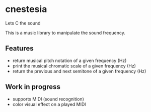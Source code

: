# cnestesia
Lets C the sound

This is a music library to manipulate the sound frequency.

## Features
- return musical pitch notation of a given frequency (Hz)
- print the musical chromatic scale of a given frequency (Hz)
- return the previous and next semitone of a given frequency (Hz)


## Work in progress
- supports MIDI (sound recognition)
- color visual effect on a played MIDI
